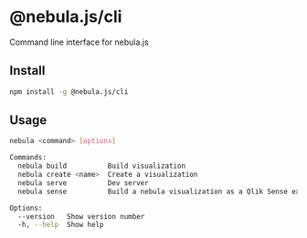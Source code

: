 # @nebula.js/cli

Command line interface for nebula.js

## Install

```sh
npm install -g @nebula.js/cli
```

## Usage

```sh
nebula <command> [options]

Commands:
  nebula build          Build visualization
  nebula create <name>  Create a visualization
  nebula serve          Dev server
  nebula sense          Build a nebula visualization as a Qlik Sense extension

Options:
  --version   Show version number                                      [boolean]
  -h, --help  Show help                                                [boolean]
```
